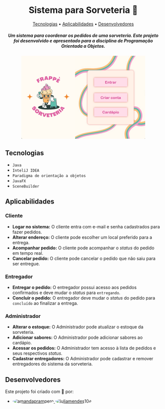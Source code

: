 <div align="center">

# Sistema para Sorveteria 🍦

[Tecnologias](#Tecnologias) • [Aplicabilidades](#Aplicabilidades) • [Desenvolvedores](#Desenvolvedores)

##### Um sistema para coordenar os pedidos de uma sorveteria. Este projeto foi desenvolvido e apresentado para a disciplina de Programação Orientada a Objetos.

<img src="screenshots/menu.png" width="400">

</div>

## Tecnologias
- `Java`
- `InteliJ IDEA`
- `Paradigma de orientação a objetos`
- `JavaFX`
- `SceneBuilder`

## Aplicabilidades

### Cliente
- **Logar no sistema:** O cliente entra com e-mail e senha cadastrados para fazer pedidos.
- **Alterar endereço:** O cliente pode escolher um local preferido para a entrega.
- **Acompanhar pedido:** O cliente pode acompanhar o *status* do pedido em tempo real.
- **Cancelar pedido:** O cliente pode cancelar o pedido que não saiu para ser entregue.

### Entregador
- **Entregar o pedido:** O entregador possui acesso aos pedidos confirmados e deve mudar o *status* para `entregando`.
- **Concluir o pedido:** O entregador deve mudar o *status* do pedido para `concluído` ao finalizar a entrega.
  
### Administrador
- **Alterar o estoque:** O Administrador pode atualizar o estoque da sorveteria.
- **Adicionar sabores:** O Administrador pode adicionar sabores ao cardápio.
- **Acessar os pedidos:** O Administrador tem acesso à lista de pedidos e seus respectivos *status*.
- **Cadastrar entregadores:** O Administrador pode cadastrar e remover entregadores do sistema da sorveteria.

## Desenvolvedores
Este projeto foi criado com 🤍 por:
- <a href="https://github.com/amandaprampero">
    <img src="https://github.com/amandaprampero.png" width="80" style="border-radius: 50%;" alt="amandaprampero">
  </a>
  <a href="https://github.com/juliamendes104">
    <img src="https://github.com/juliamendes104.png" width="80" style="border-radius: 50%;" alt="juliamendes104">
  </a>
  
